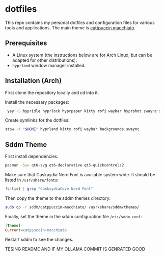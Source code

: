 # dotfiles

This repo contains my personal dotfiles and configuration files for various tools and applications. The main theme is [cattpuccin macchiato](https://catppuccin.com/palette/).

## Prerequisites

- A Linux system (the instructions below are for Arch Linux, but can be adapted for other distributions).
- `hyprland` window manager installed.

## Installation (Arch)

First clone the repository locally and cd into it.

Install the necessary packages:

```bash
 yay -S hypridle hyprlock hyprpaper kitty rofi waybar hyprshot swaync stow ttf-cascadia-code-nerd
```

Create symlinks for the dotfiles:

```bash
stow -t "$HOME" hyprland kitty rofi waybar backgrounds swaync
```

## Sddm Theme

First install dependencies:

```bash
pacman -Syu qt6-svg qt6-declarative qt5-quickcontrols2
```

Make sure that Caskaydia Nerd Font is available system wide.
It should be listed in `/usr/share/fonts`:

```bash
fc-list | grep "CaskaydiaCove Nerd Font"
```

Then copy the theme to the sddm themes directory:

```bash
sudo cp -r sddm/catppuccin-macchiato/ /usr/share/sddm/themes/
```

Finally, set the theme in the sddm configuration file `/etc/sddm.conf`:

```ini
[Theme]
Current=catppuccin-macchiato
```

Restart sddm to see the changes.

TESING README AND IF MY OLLAMA COMMIT IS GENRATED GOOD
